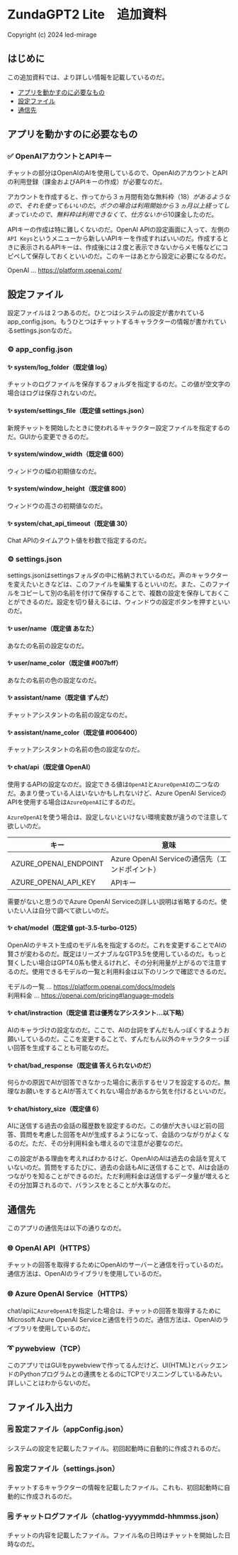 # ZundaGPT2 Lite　追加資料

Copyright (c) 2024 led-mirage

## はじめに

この追加資料では、より詳しい情報を記載しているのだ。

- [アプリを動かすのに必要なもの](#アプリを動かすのに必要なもの)
- [設定ファイル](#設定ファイル)
- [通信先](#通信先)

## アプリを動かすのに必要なもの

### ✅ OpenAIアカウントとAPIキー

チャットの部分はOpenAIのAIを使用しているので、OpenAIのアカウントとAPIの利用登録（課金およびAPIキーの作成）が必要なのだ。

アカウントを作成すると、作ってから３ヵ月間有効な無料枠（$18）があるようなので、それを使ってもいいのだ。ボクの場合は利用開始から３ヵ月以上経ってしまっていたので、無料枠は利用できなくて、仕方ないから$10課金したのだ。

APIキーの作成は特に難しくないのだ。OpenAI APIの設定画面に入って、左側の`API Keys`というメニューから新しいAPIキーを作成すればいいのだ。作成するときに表示されるAPIキーは、作成後には２度と表示できないからメモ帳などにコピペして保存しておくといいのだ。このキーはあとから設定に必要になるのだ。

OpenAI … https://platform.openai.com/

## 設定ファイル

設定ファイルは２つあるのだ。ひとつはシステムの設定が書かれているapp_config.json。もうひとつはチャットするキャラクターの情報が書かれているsettings.jsonなのだ。

### ⚙️ app_config.json

#### ✨ system/log_folder（既定値 log）

チャットのログファイルを保存するフォルダを指定するのだ。この値が空文字の場合はログは保存されないのだ。

#### ✨ system/settings_file（既定値 settings.json）

新規チャットを開始したときに使われるキャラクター設定ファイルを指定するのだ。GUIから変更できるのだ。

#### ✨ system/window_width（既定値 600）

ウィンドウの幅の初期値なのだ。

#### ✨ system/window_height（既定値 800）

ウィンドウの高さの初期値なのだ。

#### ✨ system/chat_api_timeout（既定値 30）

Chat APIのタイムアウト値を秒数で指定するのだ。

### ⚙️ settings.json

settings.jsonはsettingsフォルダの中に格納されているのだ。声のキャラクターを変えたいときなどは、このファイルを編集するといいのだ。また、このファイルをコピーして別の名前を付けて保存することで、複数の設定を保存しておくことができるのだ。設定を切り替えるには、ウィンドウの設定ボタンを押すといいのだ。

#### ✨ user/name（既定値 あなた）

あなたの名前の設定なのだ。

#### ✨ user/name_color（既定値 #007bff）

あなたの名前の色の設定なのだ。

#### ✨ assistant/name（既定値 ずんだ）

チャットアシスタントの名前の設定なのだ。

#### ✨ assistant/name_color（既定値 #006400）

チャットアシスタントの名前の色の設定なのだ。

#### ✨ chat/api（既定値 OpenAI）

使用するAPIの設定なのだ。設定できる値は`OpenAI`と`AzureOpenAI`の二つなのだ。あまり使っている人はいないかもしれないけど、Azure OpenAI ServiceのAPIを使用する場合は`AzureOpenAI`にするのだ。

`AzureOpenAI`を使う場合は、設定しないといけない環境変数が違うので注意して欲しいのだ。

| キー | 意味 |
|------|------|
| AZURE_OPENAI_ENDPOINT | Azure OpenAI Serviceの通信先（エンドポイント）|
| AZURE_OPENAI_API_KEY  | APIキー |

需要がないと思うのでAzure OpenAI Serviceの詳しい説明は省略するのだ。使いたい人は自分で調べて欲しいのだ。

#### ✨ chat/model（既定値 gpt-3.5-turbo-0125）

OpenAIのテキスト生成のモデル名を指定するのだ。これを変更することでAIの賢さが変わるのだ。既定はリーズナブルなGTP3.5を使用しているのだ。もっと賢くしたい場合はGPT4.0系も使えるけれど、その分利用量が上がるので注意するのだ。使用できるモデルの一覧と利用料金は以下のリンクで確認できるのだ。

モデルの一覧 … https://platform.openai.com/docs/models  
利用料金 … https://openai.com/pricing#language-models

#### ✨ chat/instraction（既定値 君は優秀なアシスタント…以下略）

AIのキャラづけの設定なのだ。ここで、AIの台詞をずんだもんっぽくするようお願いしているのだ。ここを変更することで、ずんだもん以外のキャラクターっぽい回答を生成することも可能なのだ。

#### ✨ chat/bad_response（既定値 答えられないのだ）

何らかの原因でAIが回答できなかった場合に表示するセリフを設定するのだ。無理なお願いをするとAIが答えてくれない場合があるから気を付けるといいのだ。

#### ✨ chat/history_size（既定値 6）

AIに送信する過去の会話の履歴数を設定するのだ。この値が大きいほど前の回答、質問を考慮した回答をAIが生成するようになって、会話のつながりがよくなるのだ。ただ、その分利用料金も増えるので注意が必要なのだ。

この設定がある理由を考えればわかるけど、OpenAIのAIは過去の会話を覚えていないのだ。質問をするたびに、過去の会話もAIに送信することで、AIは会話のつながりを知ることができるのだ。ただ利用料金は送信するデータ量が増えるとその分加算されるので、バランスをとることが大事なのだ。

## 通信先

このアプリの通信先は以下の通りなのだ。

### 🌐 OpenAI API（HTTPS）

チャットの回答を取得するためにOpenAIのサーバーと通信を行っているのだ。通信方法は、OpenAIのライブラリを使用しているのだ。

### 🌐 Azure OpenAI Service（HTTPS）

chat/apiに`AzureOpenAI`を指定した場合は、チャットの回答を取得するために Microsoft Azure OpenAI Serviceと通信を行うのだ。通信方法は、OpenAIのライブラリを使用しているのだ。

### ➰ pywebview（TCP）

このアプリではGUIをpywebviewで作ってるんだけど、UI(HTML)とバックエンドのPythonプログラムとの連携をとるのにTCPでリスニングしているみたい。詳しいことはわからないのだ。

## ファイル入出力

### 🗒️ 設定ファイル（appConfig.json）

システムの設定を記載したファイル。初回起動時に自動的に作成されるのだ。

### 🗒️ 設定ファイル（settings.json）

チャットするキャラクターの情報を記載したファイル。これも、初回起動時に自動的に作成されるのだ。

### 🗒️ チャットログファイル（chatlog-yyyymmdd-hhmmss.json）

チャットの内容を記載したファイル。ファイル名の日時はチャットを開始した日時なのだ。
